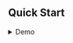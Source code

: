 
## Quick Start

<details>
<summary>Demo</summary>

Step1. just run by demo.py, note: relative path of 'exps' & 'weight'.

Step2. Use either -n or -f to specify your detector's config. For example:

```shell
 python tools/demo.py --demo image -f exps/default/yolox_s.py -c weights/yolox_s.pth --path assets/dog.jpg --conf 0.25 --nms 0.45 --tsize 640 --save_result --device cpu
```
or
```shell
python tools/demo.py image -f exps/default/yolox_s.py -c /path/to/your/yolox_s.pth --path assets/dog.jpg --conf 0.25 --nms 0.45 --tsize 640 --save_result --device [cpu/gpu]
```
Demo for video:
```shell
python tools/demo.py video -n yolox-s -c /path/to/your/yolox_s.pth --path /path/to/your/video --conf 0.25 --nms 0.45 --tsize 640 --save_result --device [cpu/gpu]
```
</details>

